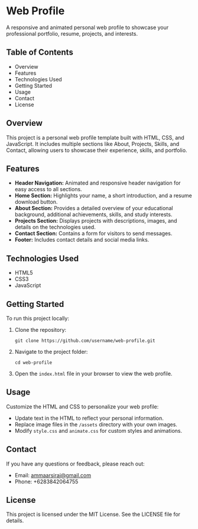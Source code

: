 <h1>Web Profile</h1>
<p>A responsive and animated personal web profile to showcase your professional portfolio, resume, projects, and interests.</p>

<h2>Table of Contents</h2>
<ul>
    <li>Overview</li>
    <li>Features</li>
    <li>Technologies Used</li>
    <li>Getting Started</li>
    <li>Usage</li>
    <li>Contact</li>
    <li>License</li>
</ul>

<h2>Overview</h2>
<p>This project is a personal web profile template built with HTML, CSS, and JavaScript. It includes multiple sections like About, Projects, Skills, and Contact, allowing users to showcase their experience, skills, and portfolio.</p>

<h2>Features</h2>
<ul>
    <li><strong>Header Navigation:</strong> Animated and responsive header navigation for easy access to all sections.</li>
    <li><strong>Home Section:</strong> Highlights your name, a short introduction, and a resume download button.</li>
    <li><strong>About Section:</strong> Provides a detailed overview of your educational background, additional achievements, skills, and study interests.</li>
    <li><strong>Projects Section:</strong> Displays projects with descriptions, images, and details on the technologies used.</li>
    <li><strong>Contact Section:</strong> Contains a form for visitors to send messages.</li>
    <li><strong>Footer:</strong> Includes contact details and social media links.</li>
</ul>

<h2>Technologies Used</h2>
<ul>
    <li>HTML5</li>
    <li>CSS3</li>
    <li>JavaScript</li>
</ul>

<h2>Getting Started</h2>
<p>To run this project locally:</p>
<ol>
    <li>Clone the repository:
        <pre><code>git clone https://github.com/username/web-profile.git</code></pre>
    </li>
    <li>Navigate to the project folder:
        <pre><code>cd web-profile</code></pre>
    </li>
    <li>Open the <code>index.html</code> file in your browser to view the web profile.</li>
</ol>

<h2>Usage</h2>
<p>Customize the HTML and CSS to personalize your web profile:</p>
<ul>
    <li>Update text in the HTML to reflect your personal information.</li>
    <li>Replace image files in the <code>/assets</code> directory with your own images.</li>
    <li>Modify <code>style.css</code> and <code>animate.css</code> for custom styles and animations.</li>
</ul>

<h2>Contact</h2>
<p>If you have any questions or feedback, please reach out:</p>
<ul>
    <li>Email: <a href="mailto:ammaarsiraj@gmail.com">ammaarsiraj@gmail.com</a></li>
    <li>Phone: +6283842064755</li>
</ul>

<h2>License</h2>
<p>This project is licensed under the MIT License. See the LICENSE file for details.</p>

